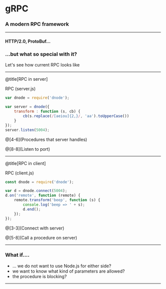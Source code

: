 # g**RPC**

### A modern RPC framework

---

#### HTTP/2.0, ProtoBuf...

### ...but what so special with it?

Let's see how current RPC looks like

---

@title[RPC in server]

<p><span class="slide-title">RPC (server.js)</span></p>

```js
var dnode = require('dnode');

var server = dnode({
    transform : function (s, cb) {
        cb(s.replace(/[aeiou]{2,}/, 'aa').toUpperCase())
    }
});
server.listen(5004);
```

@[4-6](Procedures that server handles)

@[8-8](Listen to port)

---

@title[RPC in client]

<p><span class="slide-title">RPC (client.js)</span></p>

```js
const dnode = require('dnode');

var d = dnode.connect(5004);
d.on('remote', function (remote) {
    remote.transform('beep', function (s) {
        console.log('beep => ' + s);
        d.end();
    });
});
```

@[3-3](Connect with server)

@[5-8](Call a procedure on server)

---

### What if....

- ... we do not want to use Node.js for either side?
- we want to know what kind of parameters are allowed?
- the procedure is blocking?

---

